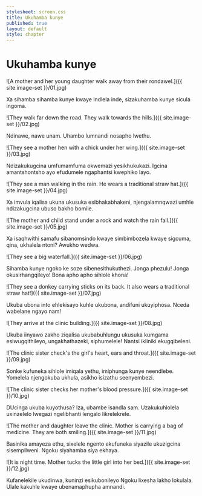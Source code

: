 ```yaml
---
stylesheet: screen.css
title: Ukuhamba kunye
published: true
layout: default
style: chapter
---
```



# Ukuhamba kunye

![A mother and her young daughter walk away from their rondawel.]({{ site.image-set }}/01.jpg)

Xa sihamba sihamba kunye kwaye indlela inde, sizakuhamba kunye sicula ingoma.

![They walk far down the road. They walk towards the hills.]({{ site.image-set }}/02.jpg)

Ndinawe, nawe unam. Uhambo lumnandi nosapho lwethu.

![They see a mother hen with a chick under her wing.]({{ site.image-set }}/03.jpg)

Ndizakukugcina umfumamfuma okwemazi yesikhukukazi. Igcina amantshontsho ayo efudumele ngaphantsi kwephiko layo.

![They see a man walking in the rain. He wears a traditional straw hat.]({{ site.image-set }}/04.jpg)

Xa imvula iqalisa ukuna ukusuka esibhakabhakeni, njengalamnqwazi umhle ndizakugcina ubuso bakho bomile.

![The mother and child stand under a rock and watch the rain fall.]({{ site.image-set }}/05.jpg)

Xa isaqhwithi samafu sibanomsindo kwaye simbimbozela kwaye sigcuma, qina, ukhalela ntoni? Awukho wedwa.

![They see a big waterfall.]({{ site.image-set }}/06.jpg)

Sihamba kunye ngoko ke soze sibenesithukuthezi. Jonga phezulu! Jonga okusirhangqileyo! Bona apho apho sihlole khona!

![They see a donkey carrying sticks on its back. It also wears a traditional straw hat!]({{ site.image-set }}/07.jpg)

Ukuba ubona into ehlekisayo kuhle ukubona, andifuni ukuyiphosa. Nceda wabelane ngayo nam!

![They arrive at the clinic building.]({{ site.image-set }}/08.jpg)

Ukuba iinyawo zakho ziqalisa ukubabuhlungu ukusuka kumgama esiwugqithileyo, ungakhathazeki, siphumelele! Nantsi ikliniki ekugqibeleni.

![The clinic sister check's the girl's heart, ears and throat.]({{ site.image-set }}/09.jpg)

Sonke kufuneka sihlole imiqala yethu, imiphunga kunye neendlebe. Yomelela njengokuba ukhula, asikho isizathu seenyembezi.

![The clinic sister checks her mother's blood pressure.]({{ site.image-set }}/10.jpg)

DUcinga ukuba kuyothusa? Iza, ubambe isandla sam. Uzakukuhlolela uxinzelelo lwegazi ngelibhanti lengalo likrelekrele.

![The mother and daughter leave the clinic. Mother is carrying a bag of medicine. They are both smiling.]({{ site.image-set }}/11.jpg)

Basinika amayeza ethu, sixelele ngento ekufuneka siyazile ukuzigcina sisempilweni. Ngoku siyahamba siya ekhaya.

![It is night time. Mother tucks the little girl into her bed.]({{ site.image-set }}/12.jpg)

Kufanelekile ukudinwa, kuninzi esikubonileyo Ngoku lixesha lakho lokulala. Ulale kakuhle kwaye ubenamaphupha amnandi.










